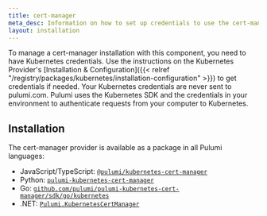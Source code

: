 ```yaml
---
title: cert-manager
meta_desc: Information on how to set up credentials to use the cert-manager component.
layout: installation
---
```


To manage a cert-manager installation with this component, you need to have Kubernetes credentials. Use the instructions on the Kubernetes Provider's [Installation & Configuration]({{< relref "/registry/packages/kubernetes/installation-configuration" >}}) to get credentials if needed. Your Kubernetes credentials are never sent to pulumi.com. Pulumi uses the Kubernetes SDK and the credentials in your environment to authenticate requests from your computer to Kubernetes.

## Installation

The cert-manager provider is available as a package in all Pulumi languages:

* JavaScript/TypeScript: [`@pulumi/kubernetes-cert-manager`](https://www.npmjs.com/package/@pulumi/kubernetes-cert-manager)
* Python: [`pulumi-kubernetes-cert-manager`](https://pypi.org/project/pulumi-kubernetes-cert-manager/)
* Go: [`github.com/pulumi/pulumi-kubernetes-cert-manager/sdk/go/kubernetes`](https://github.com/pulumi/pulumi-kubernetes-cert-manager)
* .NET: [`Pulumi.KubernetesCertManager`](https://www.nuget.org/packages/Pulumi.KubernetesCertManager)
